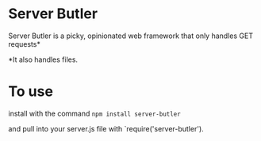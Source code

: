 # Server Butler

Server Butler is a picky, opinionated web framework that only handles GET requests*
<p>*It also handles files.


# To use

install with the command `npm install server-butler`
<p> and pull into your server.js file with `require('server-butler').
